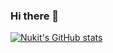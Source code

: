 ### Hi there 👋
[![Nukit's GitHub stats](https://github-readme-stats.vercel.app/api?username=Nukitt)](https://github.com/anuraghazra/github-readme-stats)
<!--
**Nukitt/Nukitt** is a ✨ _special_ ✨ repository because its `README.md` (this file) appears on your GitHub profile.

Here are some ideas to get you started:

- 🔭 I’m currently working on ...
- 🌱 I’m currently learning ...
- 👯 I’m looking to collaborate on ...
- 🤔 I’m looking for help with ...
- 💬 Ask me about ...
- 📫 How to reach me: ...
- 😄 Pronouns: ...
- ⚡ Fun fact: ...
-->
